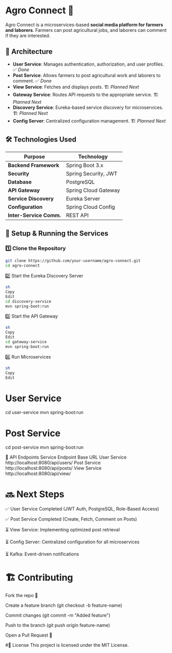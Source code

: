 # Agro Connect 🚜

Agro Connect is a microservices-based **social media platform for farmers and laborers**. Farmers can post agricultural jobs, and laborers can comment if they are interested.

## 🚀 Architecture

- **User Service**: Manages authentication, authorization, and user profiles. ✅ _Done_
- **Post Service**: Allows farmers to post agricultural work and laborers to comment. ✅ _Done_
- **View Service**: Fetches and displays posts. 🏗️ _Planned Next_
- **Gateway Service**: Routes API requests to the appropriate service. 🏗️ _Planned Next_
- **Discovery Service**: Eureka-based service discovery for microservices. 🏗️ _Planned Next_
- **Config Server**: Centralized configuration management. 🏗️ _Planned Next_

## 🛠 Technologies Used

| Purpose                 | Technology           |
| ----------------------- | -------------------- |
| **Backend Framework**   | Spring Boot 3.x      |
| **Security**            | Spring Security, JWT |
| **Database**            | PostgreSQL           |
| **API Gateway**         | Spring Cloud Gateway |
| **Service Discovery**   | Eureka Server        |
| **Configuration**       | Spring Cloud Config  |
| **Inter-Service Comm.** | REST API             |

## 🔧 Setup & Running the Services

### 1️⃣ Clone the Repository

```sh
git clone https://github.com/your-username/agro-connect.git
cd agro-connect

```

2️⃣ Start the Eureka Discovery Server

```sh
sh
Copy
Edit
cd discovery-service
mvn spring-boot:run

```

3️⃣ Start the API Gateway

```sh
sh
Copy
Edit
cd gateway-service
mvn spring-boot:run

```

4️⃣ Run Microservices

```sh
sh
Copy
Edit

```

# User Service

cd user-service
mvn spring-boot:run

# Post Service

cd post-service
mvn spring-boot:run

📌 API Endpoints
Service Endpoint Base URL
User Service http://localhost:8080/api/users/
Post Service http://localhost:8080/api/posts/
View Service http://localhost:8080/api/view/

# 🔜 Next Steps

✅ User Service Completed (JWT Auth, PostgreSQL, Role-Based Access)

✅ Post Service Completed (Create, Fetch, Comment on Posts)

⏳ View Service: Implementing optimized post retrieval

⏳ Config Server: Centralized configuration for all microservices

⏳ Kafka: Event-driven notifications

# 🏗 Contributing

Fork the repo 📌

Create a feature branch (git checkout -b feature-name)

Commit changes (git commit -m "Added feature")

Push to the branch (git push origin feature-name)

Open a Pull Request 🚀

#📝 License
This project is licensed under the MIT License.
